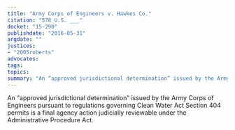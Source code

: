 ```yaml
---
title: "Army Corps of Engineers v. Hawkes Co."
citation: "578 U.S. ___"
docket: "15-290"
publishdate: "2016-05-31"
argdate: ""
justices:
- "2005roberts"
advocates:
tags:
topics:
summary: "An “approved jurisdictional determination” issued by the Army Corps of Engineers pursuant to regulations governing Clean Water Act Section 404 permits is a final agency action judicially reviewable under the Administrative Procedure Act."
---
```

An “approved jurisdictional determination” issued by the Army Corps of Engineers pursuant to regulations governing Clean Water Act Section 404 permits is a final agency action judicially reviewable under the Administrative Procedure Act.

